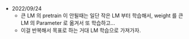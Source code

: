 - 2022/09/24 
    - 큰 LM 의 pretrain 이 안될때는 일단 작은 LM 부터 학습해서, weight 를 큰 LM 의 Parameter 로 옮겨서 또 학습하고...
    - 이걸 반복해서 목표로 하는 거대 LM 학습으로 가져가자.